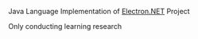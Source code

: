 Java Language Implementation of [Electron.NET](https://github.com/ElectronNET/Electron.NET) Project

Only conducting learning research
